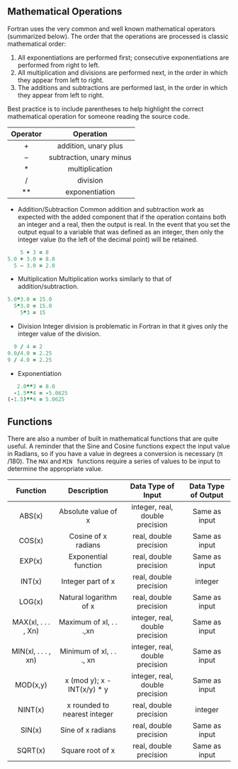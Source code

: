 ## Mathematical Operations

Fortran uses the very common and well known mathematical operators (summarized below). The order that the operations are processed is classic mathematical order:

1. All exponentiations are performed first; consecutive exponentiations are performed from right to left.
2. All multiplication and divisions are performed next, in the order in which they appear from left to right.
3. The additions and subtractions are performed last, in the order in which they appear from left to right.

Best practice is to include parentheses to help highlight the correct mathematical operation for someone reading the source code.

| Operator | Operation |
|:--------:|:---------:|
| + |	addition, unary plus |
| –	| subtraction, unary minus |
| \*	| multiplication |
| /	| division |
| \*\* |	exponentiation |


* Addition/Subtraction
Common addition and subtraction work as expected with the added component that if the operation contains both an integer and a real, then the output is real. In the event that you set the output equal to a variable that was defined as an integer, then only the integer value (to the left of the decimal point) will be retained.

```fortran 
    5 + 3 = 8
5.0 + 3.0 = 8.0
  5 – 3.0 = 2.0
```
* Multiplication
Multiplication works similarly to that of addition/subtraction.
```fortran
5.0*3.0 = 15.0
  5*3.0 = 15.0
    5*3 = 15
```
* Division
Integer division is problematic in Fortran in that it gives only the integer value of the division.
```fortran
  9 / 4 = 2
9.0/4.0 = 2.25
9 / 4.0 = 2.25
```
* Exponentiation
```fortran
   2.0**3 = 8.0
  -1.5**4 = -5.0625
(-1.5)**4 = 5.0625
```

## Functions

There are also a number of built in mathematical functions that are quite useful. A reminder that the Sine and Cosine functions expect the input value in Radians, so if you have a value in degrees a conversion is necessary (&pi; /180). The `MAX` and `MIN ` functions require a series of values to be input to determine the appropriate value.

| Function | Description | Data Type of Input | Data Type of Output |
| :------: | :---------: | :---------: | :---------: |
| ABS(x) | Absolute value of x | integer, real, double precision | Same as input |
| COS(x) | Cosine of x radians | real, double precision | Same as input |
| EXP(x) | Exponential function | real, double precision | Same as input |
| INT(x) | Integer part of x | real, double precision | integer |
| LOG(x) | Natural logarithm of x | real, double precision | Same as input |
| MAX(xl, . . . , Xn) | Maximum of xl, . . .,xn | integer, real, double precision | Same as input |
| MIN(xl, . . . , xn) | Minimum of xl, . . ., xn | integer, real, double precision | Same as input |
| MOD(x,y) | x (mod y); x - INT(x/y) * y | integer, real, double precision | Same as input |
| NINT(x) | x rounded to nearest integer | real, double precision | integer |
| SIN(x) | Sine of x radians | real, double precision | Same as input |
| SQRT(x) | Square root of x | real, double precision | Same as input |
